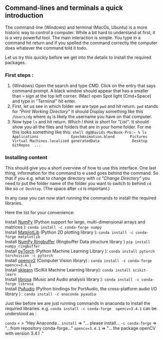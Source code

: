 ## Command-lines and terminals a quick introduction

The command-line (Windows)  and terminal (MacOs, Ubuntu) is a more historic way to control a computer. While a bit hard to understand at first, it is a very powerful tool.
The main interaction is simple. You type in a command hit return and if you spelled the command correctly the computer does whatever the command told it todo.

Let us try this quickly before we get into the details to install the required packages.

### First steps :
1. (Windows) Open the search and type CMD. Click on the entry that says command prompt. A black window should appear that has a smaller than `>` sign at the top left corner. (Mac) open Spot light (Cmd+Space) and type in "Terminal" hit enter. 
2. First, let us see in which folder we are type `pwd` and hit return. `pwd` stands for *"Print Working Directory"* It should Display something like this `/Users/dg` where `dg` is likely the username you have on that computer. 
3. Now type `ls` and hit return. Which *I think* is short for *"List"*. It should show you all the files and folders that are in your home folder. For me this looks something like this:
		```shell
		dg@Davids-MacBook-Pro:~ % ls
		Applications               EpochAnimation.blend       Pictures                   Virtual Machines.localized generatedData              
		Desktop                    GitRepos 
		...
		```
### Installing content
This should give you a short overview of how to use this interface. One last thing, information for the command to e used goes behind the command. So that if you e.g. what to change directory with ``cd`` *"Change Directory"* you need to put the folder name of the folder you want to switch to behind `cd` like so ``cd Desktop``. (The space after `cd` is important.)

In any case you can now start running the commands to install the required libraries.

Here the list  for your convenience:

Install [NumPy](https://en.wikipedia.org/wiki/NumPy) (Python support for large, multi-dimensional arrays and matrices ): ```conda install -c conda-forge numpy ```  
Install [MatplotLib](https://matplotlib.org) (Python 2D plotting library ): ```conda install -c conda-forge matplotlib ```  
Install [NumPy Ringbuffer](https://pypi.org/project/numpy_ringbuffer/) (Ringbuffer Data structure library ) ```pip install numpy_ringbuffer```  
Install [pyTorch](https://pytorch.org/get-started/locally/) (Python Machine Learning Library ): ```conda install pytorch torchvision -c pytorch```  
Install [opencv2](https://opencv.org) (Computer Vision library) : ```conda install -c conda-forge  opencv=3.4.1```  
Install [sklearn](https://scikit-learn.org/stable/) (SciKit Machine Learning library): ```conda install scikit-learn```  
Install [librosa](https://librosa.github.io/librosa/) (Music and Audio analysis library ): ```conda install -c conda-forge librosa ```  
Install [PyAudio](https://people.csail.mit.edu/hubert/pyaudio/) (Python bindings for PortAudio, the cross-platform audio I/O library ) : ```conda install -c anaconda pyaudio``` 

Just like before we are just running commands in anaconda to install the required libraries. 
e.g. `conda install -c conda-forge  opencv=3.4.1` can be understood as :

`conda`  = > "Hey Anaconda...
`install`  => "... please install...
`-c conda-forge` => "...from repository conda-forge..."
`opencv=3.4.1` => "... the package openCV with version 3.4.1 ."
